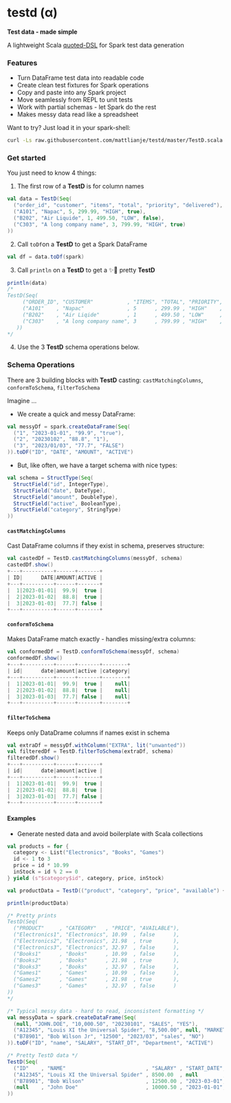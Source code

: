 # testd (α)
**Test data - made simple**

A lightweight Scala [quoted-DSL](https://homepages.inf.ed.ac.uk/wadler/papers/qdsl/qdsl.pdf) for Spark test data generation

### Features
- Turn DataFrame test data into readable code
- Create clean test fixtures for Spark operations
- Copy and paste into any Spark project
- Move seamlessly from REPL to unit tests
- Work with partial schemas - let Spark do the rest
- Makes messy data read like a spreadsheet

Want to try? Just load it in your spark-shell:
```bash
curl -Ls raw.githubusercontent.com/mattlianje/testd/master/TestD.scala > TestD.scala && spark-shell -i TestD.scala
```

### Get started
You just need to know 4 things:
1. The first row of a **TestD** is for column names
```scala
val data = TestD(Seq(
  ("order_id", "customer", "items", "total", "priority", "delivered"),  /* Column names */
  ("A101", "Napac", 5, 299.99, "HIGH", true),                           /* Data rows... */
  ("B202", "Air Liquide", 1, 499.50, "LOW", false),
  ("C303", "A long company name", 3, 799.99, "HIGH", true)
))
```
2. Call `toDf`on a **TestD** to get a Spark DataFrame
```scala
val df = data.toDf(spark)
```
3. Call `println` on a **TestD** to get a ✨🍰 pretty **TestD**
```scala
println(data)                    
/*
TestD(Seq(
     ("ORDER_ID", "CUSTOMER"           , "ITEMS", "TOTAL", "PRIORITY", "DELIVERED"),
     ("A101"    , "Napac"              , 5      , 299.99 , "HIGH"    , true       ),
     ("B202"    , "Air Liqide"         , 1      , 499.50 , "LOW"     , false      ),
     ("C303"    , "A long company name", 3      , 799.99 , "HIGH"    , true       )
   ))
*/
```
4. Use the 3 **TestD** schema operations below.

### Schema Operations
There are 3 building blocks with **TestD** casting: `castMatchingColumns`, `conformToSchema`, `filterToSchema`

Imagine ...
- We create a quick and messy DataFrame:
```scala
val messyDf = spark.createDataFrame(Seq(
  ("1", "2023-01-01", "99.9", "true"),
  ("2", "20230102", "88.8", "1"),
  ("3", "2023/01/03", "77.7", "FALSE")
)).toDF("ID", "DATE", "AMOUNT", "ACTIVE")
```

- But, like often, we have a target schema with nice types:
```scala
val schema = StructType(Seq(
  StructField("id", IntegerType),
  StructField("date", DateType),
  StructField("amount", DoubleType),
  StructField("active", BooleanType),
  StructField("category", StringType)
))
```

#### `castMatchingColumns`
   
Cast DataFrame columns if they exist in schema, preserves structure:
```scala
val castedDf = TestD.castMatchingColumns(messyDf, schema)
castedDf.show()
+---+----------+------+-------+
| ID|      DATE|AMOUNT|ACTIVE |
+---+----------+------+-------+
|  1|2023-01-01|  99.9|  true |
|  2|2023-01-02|  88.8|  true |
|  3|2023-01-03|  77.7| false |
+---+----------+------+-------+
```

#### `conformToSchema`
   
Makes DataFrame match exactly - handles missing/extra columns:
```scala
val conformedDf = TestD.conformToSchema(messyDf, schema)
conformedDf.show()
+---+----------+------+-------+--------+
| id|      date|amount|active |category|
+---+----------+------+-------+--------+
|  1|2023-01-01|  99.9|  true |    null|
|  2|2023-01-02|  88.8|  true |    null|
|  3|2023-01-03|  77.7| false |    null|
+---+----------+------+-------+--------+
```

#### `filterToSchema`
   
Keeps only DataDrame columns if names exist in schema

```scala
val extraDf = messyDf.withColumn("EXTRA", lit("unwanted"))
val filteredDf = TestD.filterToSchema(extraDf, schema)
filteredDf.show()
+---+----------+------+-------+
| id|      date|amount|active |
+---+----------+------+-------+
|  1|2023-01-01|  99.9|  true |
|  2|2023-01-02|  88.8|  true |
|  3|2023-01-03|  77.7| false |
+---+----------+------+-------+
```


#### Examples
- Generate nested data and avoid boilerplate with Scala collections
```scala
val products = for {
  category <- List("Electronics", "Books", "Games")
  id <- 1 to 3
  price = id * 10.99
  inStock = id % 2 == 0
} yield (s"$category$id", category, price, inStock)

val productData = TestD(("product", "category", "price", "available") +: products)

println(productData)

/* Pretty prints
TestD(Seq(
  ("PRODUCT"     , "CATEGORY"   , "PRICE", "AVAILABLE"),
  ("Electronics1", "Electronics", 10.99  , false      ),
  ("Electronics2", "Electronics", 21.98  , true       ),
  ("Electronics3", "Electronics", 32.97  , false      ),
  ("Books1"      , "Books"      , 10.99  , false      ),
  ("Books2"      , "Books"      , 21.98  , true       ),
  ("Books3"      , "Books"      , 32.97  , false      ),
  ("Games1"      , "Games"      , 10.99  , false      ),
  ("Games2"      , "Games"      , 21.98  , true       ),
  ("Games3"      , "Games"      , 32.97  , false      )
))
*/
```

```scala
/* Typical messy data - hard to read, inconsistent formatting */
val messyData = spark.createDataFrame(Seq(
  (null, "JOHN.DOE", "10,000.50", "20230101", "SALES", "YES"),
  ("A12345", "Louis XI the Universal Spider", "8,500.00", null, "MARKETING", "1"),
  ("B78901", "Bob Wilson Jr", "12500", "2023/03", "sales", "NO")
)).toDF("ID", "name", "SALARY", "START_DT", "Department", "ACTIVE")

/* Pretty TestD data */
TestD(Seq(
  ("ID"    , "NAME"                          , "SALARY" , "START_DATE", "DEPARTMENT", "ACTIVE"),
  ("A12345", "Louis XI the Universal Spider" , 8500.00  , null        , "Marketing" , true    ),
  ("B78901", "Bob Wilson"                    , 12500.00 , "2023-03-01", "Sales"     , false   ),
  (null    , "John Doe"                      , 10000.50 , "2023-01-01", "Sales"     , true    )
))
```
